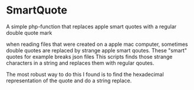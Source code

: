# SmartQuote
A simple php-function that replaces apple smart quotes with a regular double quote mark

when reading files that were created on a apple mac computer, sometimes double quotes are replaced by strange apple smart qoutes.
These "smart" quotes for example breaks json files
This scripts finds those strange characters in a string and replaces them with regular qoutes.

The most robust way to do this I found is to find the hexadecimal representation of the quote and do a string replace.
